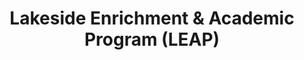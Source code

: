 ---
title: Lakeside Enrichment & Academic Program (LEAP)
description: Our feature homeschool drop off program has been one of our most successful programs. We strive to provide classes that are fun and exciting, as well as educational and enriching. 
image: /images/chess.jpg
alt: Two children playing chess on a picnic table
draft: false
---
